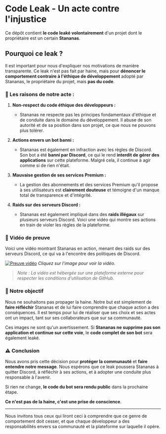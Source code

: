 # Code Leak - Un acte contre l'injustice

Ce dépôt contient **le code leaké volontairement** d'un projet dont le propriétaire est un certain **Stananas**.

## Pourquoi ce leak ?

Il est important pour nous d'expliquer nos motivations de manière transparente. Ce leak n'est pas fait par haine, mais pour **dénoncer le comportement contraire à l'éthique de développement** adopté par Stananas, le propriétaire du projet, mais **pas du code**.

### 🚩 Les raisons de notre acte :

1. **Non-respect du code éthique des développeurs :**
   - Stananas ne respecte pas les principes fondamentaux d'éthique et de conduite dans le domaine du développement. Il abuse de son autorité et de sa position dans son projet, ce que nous ne pouvons plus tolérer.
   
2. **Actions envers un bot banni :**
   - Stananas est également en infraction avec les règles de Discord. Son bot a été **banni par Discord**, ce qui le rend **interdit de gérer des applications** sur cette plateforme. Malgré cela, il continue à agir comme si de rien n'était.

3. **Mauvaise gestion de ses services Premium :**
   - La gestion des abonnements et des services Premium qu'il propose à ses utilisateurs est **clairement douteuse** et témoigne d'un manque total de transparence et d'intégrité.

4. **Raids sur des serveurs Discord :**
   - Stananas est également impliqué dans des **raids illégaux** sur plusieurs serveurs Discord. Voici une vidéo qui montre ses actions en train de violer les règles de la plateforme.

### 🎥 Vidéo de preuve

Voici une vidéo montrant Stananas en action, menant des raids sur des serveurs Discord, ce qui va à l'encontre des politiques de Discord.

[![Preuve vidéo](https://img.youtube.com/vi/votre_video_id/maxresdefault.jpg)](https://streamable.com/8giuwe)
*Cliquez sur l'image pour voir la vidéo.*

> *Note : La vidéo est hébergée sur une plateforme externe pour respecter les conditions d'utilisation de GitHub.*

### 🎯 Notre objectif

Nous ne souhaitons pas propager la haine. Notre but est simplement de **faire réfléchir** Stananas et de lui faire comprendre que chaque action a des conséquences. Il est temps pour lui de réaliser que ses choix et ses actes ont un impact, tant sur ses collaborateurs que sur sa communauté.

Ces images ne sont qu'un avertissement. Si **Stananas ne supprime pas son application et continue sur cette voie**, le **code complet de son bot** sera également leaké.

### ⚠️ Conclusion

Nous avons pris cette décision pour **protéger la communauté** et **faire entendre notre message**. Nous espérons que ce leak poussera Stananas à quitter Discord, à réfléchir à ses actions, et à adopter une conduite plus responsable à l'avenir.

Si rien ne change, **le code du bot sera rendu public** dans la prochaine étape.

**Ce n'est pas de la haine, c'est une prise de conscience**.

---

Nous invitons tous ceux qui liront ceci à comprendre que ce genre de comportement doit cesser, et que chaque développeur a des responsabilités envers sa communauté et la plateforme sur laquelle il opère.
